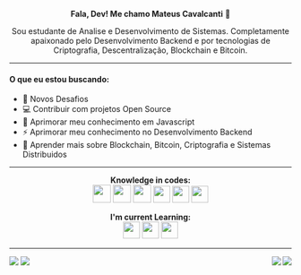 <p align="center"> <b>Fala, Dev! Me chamo Mateus Cavalcanti</b> 👋 </p>
<p align="center"> Sou estudante de Analise e Desenvolvimento de Sistemas. Completamente apaixonado pelo Desenvolvimento Backend e por tecnologias de Criptografia, Descentralização, Blockchain e Bitcoin.</p>

<hr>

#### O que eu estou buscando: 
<ul>
  <li> 🚀 Novos Desafios </li>
  <li> 💻 Contribuir com projetos Open Source </li>
  <li> 💛 Aprimorar meu conhecimento em Javascript </li>
  <li> ⚡ Aprimorar meu conhecimento no Desenvolvimento Backend </li>
  <li> 🖤 Aprender mais sobre Blockchain, Bitcoin, Criptografia e Sistemas Distribuidos </li>
</ul>

<hr>

<p align="center">
  <b>Knowledge in codes:</b><br>
  <img src="https://user-images.githubusercontent.com/71419758/96328607-6172b180-101b-11eb-8de4-81c94280bc05.png" width="32px">
  <img src="https://user-images.githubusercontent.com/71419758/96328608-63d50b80-101b-11eb-82b9-16f1cc817a6d.png" width="32px">
  <img src="https://user-images.githubusercontent.com/71419758/96328617-78190880-101b-11eb-8c44-48c751a62558.png" width="32px">
  <img src="https://user-images.githubusercontent.com/71419758/96328711-64ba6d00-101c-11eb-96ec-9c43920b198b.png" width="30px">
  <img src="https://user-images.githubusercontent.com/71419758/96328715-73a11f80-101c-11eb-9572-cad128eba19e.png" width="30px">
  <img src="https://user-images.githubusercontent.com/71419758/96328721-84519580-101c-11eb-9975-06aa8d5e4175.png" width="30px">
</p>

<p align="center">
  <b>I'm current Learning:</b><br>
  <img src="https://user-images.githubusercontent.com/71419758/96328676-0d1c0180-101c-11eb-98b3-c32d82ef88aa.png" width="30px">
  <img src="https://user-images.githubusercontent.com/71419758/96328909-4ce3e880-101e-11eb-8509-5ef4ec3f14aa.png" width="30px">
  <img src="https://user-images.githubusercontent.com/71419758/96328800-16f23480-101d-11eb-801c-7b8023928087.png" width="30px">
</p>

<hr>

[<img src="https://img.shields.io/badge/portfolio-%2312100E.svg?&style=for-the-badge&logo=github&logoColor=white" />](https://github.com/matteuscavl/)
[<img src="https://img.shields.io/badge/linkedin-%230077B5.svg?&style=for-the-badge&logo=linkedin&logoColor=white" />](https://www.linkedin.com/in/mateus-cavalcanti-2217a11b8/)
[<img src="https://img.shields.io/badge/instagram-%23E4405F.svg?&style=for-the-badge&logo=instagram&logoColor=white" align="right" />](https://www.instagram.com/cavalcan7i_/?hl=pt-br)
[<img src="https://img.shields.io/badge/whatsapp-%25d366.svg?&style=for-the-badge&logo=whatsapp&logoColor=white" align="right" />](https://wa.me/5581987361156)
